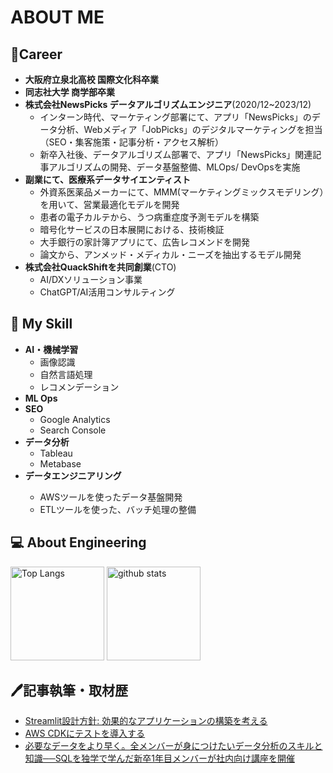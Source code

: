 <h1>ABOUT ME</h1>

<h2>🔭Career</h2>
<ul>
    <li><b>大阪府立泉北高校 国際文化科卒業</b></li>
    <li><b>同志社大学 商学部卒業</b></li>
    <li><b>株式会社NewsPicks データアルゴリズムエンジニア</b>(2020/12~2023/12)
        <ul>
            <li>インターン時代、マーケティング部署にて、アプリ「NewsPicks」のデータ分析、Webメディア「JobPicks」のデジタルマーケティングを担当（SEO・集客施策・記事分析・アクセス解析）</li>
            <li>新卒入社後、データアルゴリズム部署で、アプリ「NewsPicks」関連記事アルゴリズムの開発、データ基盤整備、MLOps/ DevOpsを実施</li>
        </ul>
    </li>
    <li><b>副業にて、医療系データサイエンティスト</b>
        <ul>
            <li>外資系医薬品メーカーにて、MMM(マーケティングミックスモデリング）を用いて、営業最適化モデルを開発</li>
            <li>患者の電子カルテから、うつ病重症度予測モデルを構築</li>
            <li>暗号化サービスの日本展開における、技術検証</li>
            <li>大手銀行の家計簿アプリにて、広告レコメンドを開発</li>
            <li>論文から、アンメッド・メディカル・ニーズを抽出するモデル開発</li>
        </ul>
    </li>
    <li><b>株式会社QuackShiftを共同創業</b>(CTO)
        <ul>
            <li>AI/DXソリューション事業</li>
            <li>ChatGPT/AI活用コンサルティング</li>
        </ul>
    </li>
</ul>

<h2>🌱 My Skill</h2>
<ul>
    <li><b>AI・機械学習</b>
        <ul>
            <li>画像認識</li>
            <li>自然言語処理</li>
            <li>レコメンデーション</li>
        </ul>
    </li>
    <li><b>ML Ops</b></li>
    <li><b>SEO</b>
        <ul>
            <li>Google Analytics</li>
            <li>Search Console</li>
        </ul>
    </li>
    <li><b>データ分析</b>
        <ul>
            <li>Tableau</li>
            <li>Metabase</li>
        </ul>
    </li>
    <li><b>データエンジニアリング</b></li>
        <ul>
            <li>AWSツールを使ったデータ基盤開発</li>
            <li>ETLツールを使った、バッチ処理の整備</li>
        </ul>
</ul>



<H2>💻 About Engineering</H2>
<p align="left"> 
  <img alt="Top Langs" height="150px" src="https://github-readme-stats.vercel.app/api/top-langs/?username=yukihirano0425&layout=compact&count_private=true&show_icons=true&theme=tokyonight" />
  <img alt="github stats" height="150px" src="https://github-readme-stats.vercel.app/api?username=yukihirano0425&count_private=true&show_icons=true&show_icons=true&theme=tokyonight" />
</p>

<h2>🖊️記事執筆・取材歴</h2>
<ul>
    <li><a href="https://zenn.dev/enterrocken/articles/2aaab79961e386">Streamlit設計方針: 効果的なアプリケーションの構築を考える</a></li>
    <li><a href="https://zenn.dev/enterrocken/articles/e6ae6ddcc121d8&#8203;``【oaicite:0】``&#8203;t】Ｘの運用がめんどくさい全ての人へ</a></li>
    <li><a href="https://zenn.dev/enterrocken/articles/e60a2f267f385b">AWS CDKにテストを導入する</a></li>
    <li><a href="https://www.uzabase.com/jp/journal/221219-uzabase-sql/">必要なデータをより早く。全メンバーが身につけたいデータ分析のスキルと知識──SQLを独学で学んだ新卒1年⽬メンバーが社内向け講座を開催</a></li>
</ul>

